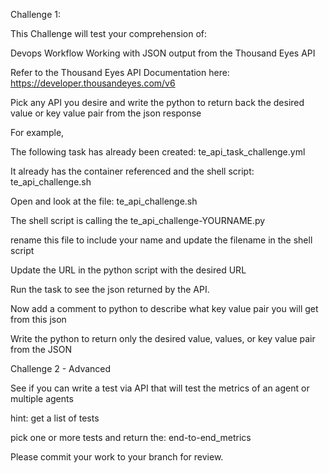 Challenge 1:

This Challenge will test your comprehension of:

Devops Workflow
Working with JSON output from the Thousand Eyes API

Refer to the Thousand Eyes API Documentation here:
https://developer.thousandeyes.com/v6

Pick any API you desire and write the python to return back the desired value or key value pair from the json response

For example, 

The following task has already been created:
te_api_task_challenge.yml

It already has the container referenced and the shell script: te_api_challenge.sh

Open and look at the file: te_api_challenge.sh

The shell script is calling the te_api_challenge-YOURNAME.py

rename this file to include your name and update the filename in the shell script

Update the URL in the python script with the desired URL

Run the task to see the json returned by the API.

Now add a comment to python to describe what key value pair you will get from this json

Write the python to return only the desired value, values, or key value pair from the JSON

Challenge 2 - Advanced

See if you can write a test via API that will test the metrics of an agent or multiple agents

hint:
get a list of tests

pick one or more tests and return the:
end-to-end_metrics

Please commit your work to your branch for review.


